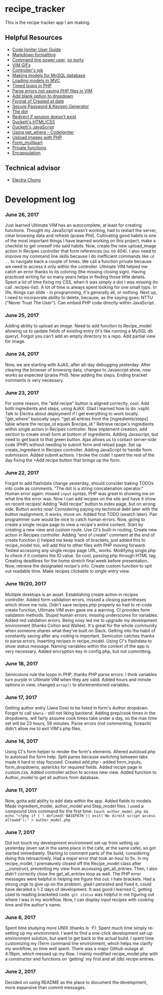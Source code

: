 # recipe_tracker

This is the recipe tracker app I am making.

## Helpful Resources
* [Code Igniter User Guide](https://www.codeigniter.com/user_guide/)
* [Markdown formatting](https://support.zendesk.com/hc/en-us/articles/203691016-Formatting-text-with-Markdown$)
* [Command line power user](http://wesbos.com/command-line-video-tutorials/), [so purty](https://www.screencast.com/t/oAfCwXbCx)
* [VIM GIFs](https://vimgifs.com/)
* [Controller's job](https://stackoverflow.com/questions/2080532/what-is-the-job-of-controller-in-mvc)
* [Making models for MySQL database](https://dev.mysql.com/doc/workbench/en/wb-getting-started-tutorial-creating-a-model.html)
* [Loading models in MVC](https://stackoverflow.com/questions/7328188/how-to-load-model-into-a-controller-in-mvc)
* [Timed loops in PHP](https://stackoverflow.com/questions/10699762/timed-loop-in-php)
* [Parse errors not saving PHP files in VIM](https://stackoverflow.com/questions/6055880/is-it-possible-to-have-vim-prevent-the-saving-of-a-php-file-that-has-a-parse-err)
* [Add blank option to dropdown](https://stackoverflow.com/questions/32331198/how-to-add-a-default-blank-option-to-a-select-input-field-using-laravelcollectiv)
* [Format of Created at date](http://php.net/manual/en/function.date.php)
* [Secure Password & Keygen Generator](https://randomkeygen.com/)
* [The dot](https://stackoverflow.com/questions/10969342/parse-error-syntax-error-unexpected-expecting-or)
* [Redirect if session doesn't exist](https://stackoverflow.com/questions/19403687/redirect-if-session-doent-exist)
* [Duckett's HTML/CSS](https://www.amazon.com/HTML-CSS-Design-Build-Websites/dp/1118008189/ref=pd_lpo_sbs_14_t_1?_encoding=UTF8&psc=1&refRID=KN2BA88KY0H3R9SJR0CP)
* [Duckett's JavaScript](https://www.amazon.com/JavaScript-JQuery-Interactive-Front-End-Development/dp/1118531647)
* [Using get_where - CodeIgniter](https://stackoverflow.com/questions/1577365/codeigniter-get-where)
* [Upload images with PHP](https://www.formget.com/upload-images-using-php-and-jquery-via-form/)
* [Form_multipart](http://php.net/manual/en/features.file-upload.post-method.php)
* [Private functions](https://stackoverflow.com/questions/4361553/what-is-the-difference-between-public-private-and-protected)
* [Encapsulation](https://stackoverflow.com/questions/985298/what-is-encapsulation-with-simple-example-in-php)

## Technical advisor
* [Electra Chong](https://github.com/electrachong)

# Development log
### June 26, 2017
Just learned Ultimate VIM has an autocomplete, at least for creating functions. Thought my JavaScript wasn't working, had to restart the server, clear browsing data and refresh (praise Phil). Cultivating good habits is one of the most important things I have learned working on this project, make a checklist to get oneself into said habits. Now, create the new upload_image action in Recipes controller that form references (so no 404). I also need to improve my command line skills because I do
inefficient commands like `cd ..` to navigate back a couple of times. We call a function private because we need to access it only within the controller. Ultimate VIM helped me catch an error thanks to its coloring (the missing closing sign). Having practiced writing for so many years helps in finding those little details. Spent a lot of time fixing my CSS, when it was simply a dot I was missing (to call .recipes-list). A lot of time is always spent looking for one small typo. In
life, things can slide - in programming, it's generally all, or nothing. Next up, I need to incorporate ability to delete, because, as the saying goes: NTTU ("Never Trust The User"). Can embed PHP code directly within JavaScript.
### June 25, 2017
Adding ability to upload an image. Need to add function to Recipe_model allowing us to update fields of existing entry (it's like running a MySQL db query). Forgot you can't add an empty directory to a repo. Add partial view for image.
### June 24, 2017
Now, we are starting with AJAX, after all-day debugging yesterday. After clearing the browser of browsing data, changes to Javascript show, now works as expected (praise Phil). Now adding the steps. Ending bracket comments is very necessary.
### June 23, 2017
For some reason, the "add recipe" button is aligned correctly, cool. Add both ingredients and steps, using AJAX. Glad I learned how to do :vsplit. Talk to Electra about deployment if I get everything to work locally. "get_where" basically says: "get all entries from the [ingredients/steps] table where the recipe_id equals $recipe_id." Retrieve recipe's ingredients within single action in Recipes controller. Now implement creation, add section to create small form at bottom of
ingredients. Adding Javascript, but need to get back to that green button. Ajax allows us to contact server-side code (PHP) without needing to submit form and reload page. Set up create_ingredient in Recipes controller. Adding JavaScript to handle form submission. Added submit actions. I broke the code! I spent the rest of the day fixing the +Add recipe button that brings up the form.
### June 22, 2017
Forgot to add flashdata change yesterday, should consider baking TODOs into code as comments. "The dot is a string concatenation operator." Human error again: missed `input` syntax, PHP was great in showing me on what line the error was. Now I can add recipes on the site and have it show on recent recipes! Adding "Add recipe" button to index page, but on wrong side. Button works now! Considering paying my technical debt later with the button realignment, it works, move on.
Added first TODO (search later). Pair programmer sure would be nice to catch human errors. Now, going to create a single recipe page to view a recipe's entire content. Start by creating a new view and custom route. Use CI's built-in routing. Create new action in Recipes controller. Adding "end of create" comment at the end of create function () helped me keep track of brackets, just added this to recipe_model too, will add this to other files with PHP moving forward. Tested accessing any single recipe page URL, works. Modifying single.php to check if it contains the ID value. So cool, passing php through HTML tag. Creating deadlines for the home stretch final week before presentation. Now, retrieve the designated recipe's info. Create custom function to spit out readable time. Make recipes clickable to single entry view.
### June 19/20, 2017
Multiple desktops is an asset. Establishing create action in recipes controller. Added form validation errors, missed a closing parentheses which drove me nuts. Didn't save recipes.php properly so had to re-code create function, Ultimate VIM even gave me a warning. CI provides form validation methods. Stupid human errors: missing underscores for variables. Added red validation errors. Being nosy led me to upgrade my development environment (thanks Colton and Wallee). It's great for the whole community when someone shares what they've built on Slack. Getting into the habit of constantly saving after any coding is important. Semicolon catches thanks to parse errors. Inserting recipes in recipe_model. Using CI's flashdata to show status message. Naming variables within the context of the app is very necessary. Added encryption key in config.php, but not committing.
### June 18, 2017
Semicolons rule the loops in PHP, thanks PHP parse errors. I think variables turn purple in Ultimate VIM when they are valid. Added hours and minute options in view, changed `array()` to aforementioned variables.

### June 17, 2017
Getting author entry (Jane Doe) to be listed in form's Author dropdown. Forgot to call `$data` - still not liking backend. Adding prep/cook times in the dropdowns, will fairly assume cook times take under a day, so the max time set will be 23 hours, 59 minutes. Parse errors (not commenting, foreach) didn't allow me to exit VIM's php files.
### June 14, 2017
Using CI's form helper to render the form's elements. Altered autoload.php to autoload the form help. Split panes because switching between tabs made it hard to stay focused. Created add.php - added form_inputs, form_dropdowns, astericks for required fields. Added recipe page in custom.css. Added controller action to access new view. Added function to Author_model to get all authors from database.

### June 11, 2017
Now, gotta add ability to add data within the app. Added fields to models. Made ingredient_model, author_model and Step_model files. I used a compound Unix command for the first time: `touch author_model.php && echo "<?php if ( ! defined('BASEPATH')) exit('No direct script access allowed');" > author_model.php`

### June 7, 2017
Did not touch my development environment set-up from setting up yesterday (even sat in the same place in the cafe, at the same cafe), so got started immediately. Starting to comment parts of the build, considering doing this retroactively. Had a major error that took an hour to fix. In my recipe_model, I prematurely closed off the Recipe_model class after __construct, preventing my view from accessing get_all_entries. Then, I also didn't correctly close the get_all_entries loop as well. The PHP
error messages were helpful in helping me figure this out. I hate brackets. Had a strong urge to give up on the problem, glad I persisted and fixed it, could have derailed a 1-2 days of development. It was good I learned C, getting used to reading bracketed code. `git status` was helpful in me figuring out where I was in my workflow. Now, I can display input recipes with cooking time and the author's name.
### June 6, 2017
Spent time studying more UNIX (thanks ls -F). Spent much time simply re-setting up my environment. I want to find a one-click development set-up environment solution, but want to get back to the actual build. I spent time customizing my iTerm command line environment, which helps me clarify my workflow, so time well spent. There was a major Github outage at 4:19pm, which messed up my flow. I mainly modified recipe_model.php with a constructor and functions on 'getting' my first and all (db)
recipe entries.

### June 2, 2017
Decided on using README as the place to document the development, more expansive than commit messages.
